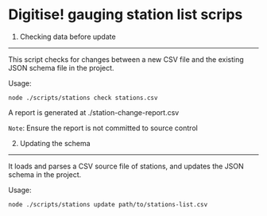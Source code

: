 Digitise! gauging station list scrips
=====================================


1. Checking data before update
------------------------------

This script checks for changes between a new CSV file and the existing JSON schema file in the project.

Usage:

```
node ./scripts/stations check stations.csv
```

A report is generated at ./station-change-report.csv

`Note`: Ensure the report is not committed to source control

2. Updating the schema
----------------------

It loads and parses a CSV source file of stations, and updates the JSON schema in the project.

Usage:

```
node ./scripts/stations update path/to/stations-list.csv 
```
